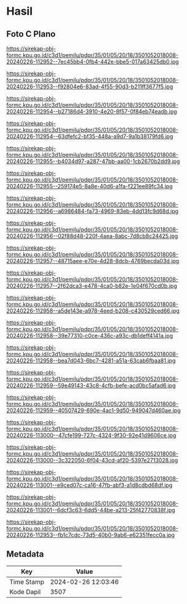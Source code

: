 # Hasil

## Foto C Plano

https://sirekap-obj-formc.kpu.go.id/c3d1/pemilu/pdpr/35/01/05/20/18/3501052018008-20240226-112952--7ec45bb4-0fb4-442e-bbe5-017a63425db0.jpg

https://sirekap-obj-formc.kpu.go.id/c3d1/pemilu/pdpr/35/01/05/20/18/3501052018008-20240226-112953--f92804e6-83ad-4f55-90d3-b211ff3677f5.jpg

https://sirekap-obj-formc.kpu.go.id/c3d1/pemilu/pdpr/35/01/05/20/18/3501052018008-20240226-112954--b27186d4-3910-4e20-8f57-0f84eb74eadb.jpg

https://sirekap-obj-formc.kpu.go.id/c3d1/pemilu/pdpr/35/01/05/20/18/3501052018008-20240226-112954--63dfefc2-bf35-448a-a9d7-9a1b38179fd6.jpg

https://sirekap-obj-formc.kpu.go.id/c3d1/pemilu/pdpr/35/01/05/20/18/3501052018008-20240226-112955--b4034d97-a287-47bb-aa00-1cb2670b2dd9.jpg

https://sirekap-obj-formc.kpu.go.id/c3d1/pemilu/pdpr/35/01/05/20/18/3501052018008-20240226-112955--259174e5-8a8e-40d6-a1fa-f221ee89fc34.jpg

https://sirekap-obj-formc.kpu.go.id/c3d1/pemilu/pdpr/35/01/05/20/18/3501052018008-20240226-112956--a6986484-fa73-4969-83eb-4dd13fc9d68d.jpg

https://sirekap-obj-formc.kpu.go.id/c3d1/pemilu/pdpr/35/01/05/20/18/3501052018008-20240226-112956--02f88d48-220f-4aea-8abc-7d8cb8c24425.jpg

https://sirekap-obj-formc.kpu.go.id/c3d1/pemilu/pdpr/35/01/05/20/18/3501052018008-20240226-112957--48715aee-e70e-4d28-8dcb-4769becda03d.jpg

https://sirekap-obj-formc.kpu.go.id/c3d1/pemilu/pdpr/35/01/05/20/18/3501052018008-20240226-112957--2f62dca3-e478-4ca0-b82e-1e04f670cd0b.jpg

https://sirekap-obj-formc.kpu.go.id/c3d1/pemilu/pdpr/35/01/05/20/18/3501052018008-20240226-112958--a5de143e-a978-4eed-b208-c430529ced66.jpg

https://sirekap-obj-formc.kpu.go.id/c3d1/pemilu/pdpr/35/01/05/20/18/3501052018008-20240226-112958--39e77310-c0ce-436c-a93c-db1deff4141a.jpg

https://sirekap-obj-formc.kpu.go.id/c3d1/pemilu/pdpr/35/01/05/20/18/3501052018008-20240226-112958--bea7d043-6bc7-4281-a51a-63cab6fbaa81.jpg

https://sirekap-obj-formc.kpu.go.id/c3d1/pemilu/pdpr/35/01/05/20/18/3501052018008-20240226-112959--59e49143-43c8-4cfb-befe-acd0bc5afad6.jpg

https://sirekap-obj-formc.kpu.go.id/c3d1/pemilu/pdpr/35/01/05/20/18/3501052018008-20240226-112959--40507429-690e-4ac1-9d50-949047d460ae.jpg

https://sirekap-obj-formc.kpu.go.id/c3d1/pemilu/pdpr/35/01/05/20/18/3501052018008-20240226-113000--47cfe199-727c-4324-9f30-92e41d9606ce.jpg

https://sirekap-obj-formc.kpu.go.id/c3d1/pemilu/pdpr/35/01/05/20/18/3501052018008-20240226-113000--3c322050-6f04-43cd-af20-5397e2713028.jpg

https://sirekap-obj-formc.kpu.go.id/c3d1/pemilu/pdpr/35/01/05/20/18/3501052018008-20240226-113001--e9ced07c-ca16-47fb-abf3-a1d8cdbd68df.jpg

https://sirekap-obj-formc.kpu.go.id/c3d1/pemilu/pdpr/35/01/05/20/18/3501052018008-20240226-113001--6dcf3c63-6dd5-44be-a213-25f42770838f.jpg

https://sirekap-obj-formc.kpu.go.id/c3d1/pemilu/pdpr/35/01/05/20/18/3501052018008-20240226-112953--fb1c7cdc-73d5-40b0-9ab6-e62351fecc0a.jpg


## Metadata

| Key        | Value               |
| ---------- | ------------------- |
| Time Stamp | 2024-02-26 12:03:46 |
| Kode Dapil | 3507                |



